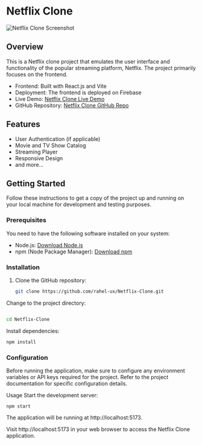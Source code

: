 # Netflix Clone

![Netflix Clone Screenshot](https://your-image-url-here.com)

## Overview

This is a Netflix clone project that emulates the user interface and functionality of the popular streaming platform, Netflix. The project primarily focuses on the frontend.

- Frontend: Built with React.js and Vite
- Deployment: The frontend is deployed on Firebase
- Live Demo: [Netflix Clone Live Demo](https://my-first-project-netflix-4b4be.web.app/)
- GitHub Repository: [Netflix Clone GitHub Repo](https://github.com/rahel-ux/Netflix-Clone)

## Features

- User Authentication (if applicable)
- Movie and TV Show Catalog
- Streaming Player
- Responsive Design
- and more...

## Getting Started

Follow these instructions to get a copy of the project up and running on your local machine for development and testing purposes.

### Prerequisites

You need to have the following software installed on your system:

- Node.js: [Download Node.js](https://nodejs.org/)
- npm (Node Package Manager): [Download npm](https://www.npmjs.com/get-npm)

### Installation

1. Clone the GitHub repository:

   ```bash
   git clone https://github.com/rahel-ux/Netflix-Clone.git
Change to the project directory:

```bash

cd Netflix-Clone
```

Install dependencies:
```bash
npm install
```
### Configuration
Before running the application, make sure to configure any environment variables or API keys required for the project. Refer to the project documentation for specific configuration details.

Usage
Start the development server:
```
npm start

```

The application will be running at http://localhost:5173.

Visit http://localhost:5173 in your web browser to access the Netflix Clone application.